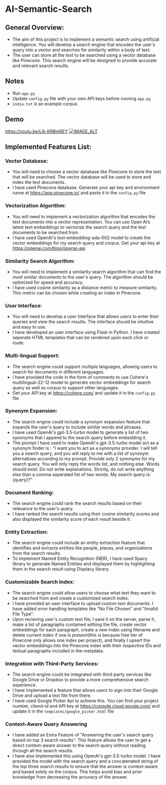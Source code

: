 # AI-Semantic-Search

## General Overview:
* The aim of this project is to implement a semantic search using artificial intelligence. You will develop a search engine that encodes the user's query into a vector and searches for similarity within a body of text. 
* The user can store all the text to be searched using a vector database like Pinecone. This search engine will be designed to provide accurate and relevant search results.

## Notes
* Run `app.py`
* Update `config.py` file with your own API keys before running `app.py`
* `india.txt` is an example corpus

## Demo
https://youtu.be/Llk-KRBmREY
[![IMAGE_ALT](https://img.youtube.com/vi/UmX4kyB2wfg/0.jpg)](https://www.youtube.com/watch?v=UmX4kyB2wfg)

## Implemented Features List:
### Vector Database:
* You will need to choose a vector database like Pinecone to store the text that will be searched. The vector database will be used to store and index the text documents.
* I have used Pinecone database. Generate your api key and environment name at https://app.pinecone.io/ and paste it in the `config.py` file
### Vectorization Algorithm: 
* You will need to implement a vectorization algorithm that encodes the text documents into a vector representation. You can use Open AI’s latest text embeddings to vectorize the search query and the text documents to be searched from.
* I have used OpenAI's text-embedding-ada-002 model to create the vector embeddings for my search query and corpus. Get your api key at https://openai.com/blog/openai-api
### Similarity Search Algorithm: 
* You will need to implement a similarity search algorithm that can find the most similar documents to the user's query. The algorithm should be optimized for speed and accuracy.
* I have used cosine similarity as a distance metric to measure similarity. This metric can be chosen while creating an index in Pinecone.
### User Interface: 
* You will need to develop a user interface that allows users to enter their queries and view the search results. The interface should be intuitive and easy to use.
* I have developed an user interface using Flask in Python. I have created seperate HTML templates that can be rendered upon each click or route.
### Multi-lingual Support: 
* The search engine could support multiple languages, allowing users to search for documents in different languages.
* I have provided the code in the form of comments to use Cohere's multilingual-22-12 model to generate vector embeddings for search query as well as corpus to support other languages.
* Get your API key at https://cohere.com/ and update it in the `config.py` file
### Synonym Expansion: 
* The search engine could include a synonym expansion feature that expands the user's query to include similar words and phrases. 
* I have used OpenAi's gpt-3.5-turbo model to generate a list of two synonyms that I append to the search query before embedding it. 
* The prompt I have used to make OpenAi's gpt-3.5-turbo model act as a synonym finder is : "I want you to act as a synonyms provider. I will tell you a search query, and you will reply to me with a list of synonym alternatives according to my prompt. Provide only 2 synonyms for my search query. You will only reply the words list, and nothing else. Words should exist. Do not write explanations. Strictly, do not write anything else than a comma seperated list of two words. My search query is:{query}?"
### Document Ranking: 
* The search engine could rank the search results based on their relevance to the user's query. 
* I have ranked the search results using their cosine similarity scores and also displayed the similarity score of each result beside it. 
### Entity Extraction: 
* The search engine could include an entity extraction feature that identifies and extracts entities like people, places, and organizations from the search results. 
* To implement Named Entity Recognition (NER), I have used Spacy library to generate Named Entities and displayed them by highlighting them in the search result using Displacy library.
### Customizable Search Index: 
* The search engine could allow users to choose what text they want to be searched from and create a customized search index. 
* I have provided an user interface to upload custom text documents. I have added error handling templates like "No File Chosen" and "Invalid File Type". 
* Upon recieving user's custom text file, I save it on the server, parse it, make a list of paragraphs contained withing the file, create vector embeddings for each paragraph, create a new index using filename and delete current index if one is present(this is because free tier of Pinecone only allows one index per project), and finally I upsert the vector embeddings into the Pinecone index with their respective IDs and textual paragraphs included in the metadata.
### Integration with Third-Party Services: 
* The search engine could be integrated with third-party services like Google Drive or Dropbox to provide a more comprehensive search experience.
* I have implemented a feature that allows users to sign into their Google Drive and upload a text file from there.
* I have used Google Picker Api to achieve this. You can find your project number, cliend-id and API key at https://console.cloud.google.com/ and update it in the `templates/google_picker.html` file
### Context-Aware Query Answering
* I have added an Extra Feature of "Answering the user's search query based on top 3 search results". This feature allows the user to get a direct context-aware answer to the search query without reading through all the search results.
* I have also implemented this using OpenAi's gpt-3.5-turbo model. I have provided the model with the search query and a concatenated string of the top three search results to ensure that the answer is context-aware and based solely on the corpus. This helps avoid bias and prior knowledge from decreasing the accuracy of the answer.
